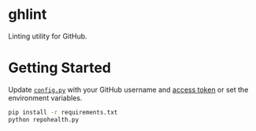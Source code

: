 # ghlint

Linting utility for GitHub.

# Getting Started

Update [`config.py`](ghlint/config.py) with your GitHub username and [access token](https://github.com/settings/tokens) or set the environment variables.

```sh
pip install -r requirements.txt
python repohealth.py
```
